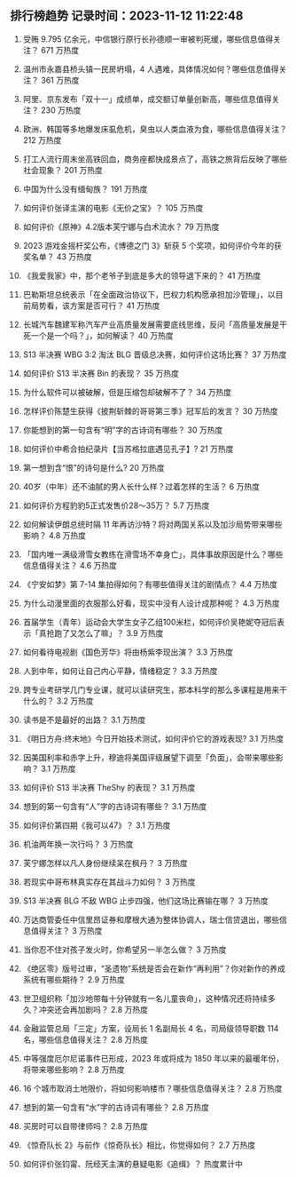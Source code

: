 
## 排行榜趋势 记录时间：2023-11-12 11:22:48
  
  1. 受贿 9.795 亿余元，中信银行原行长孙德顺一审被判死缓，哪些信息值得关注？ 671 万热度
    
  2. 温州市永嘉县桥头镇一民房坍塌，4 人遇难，具体情况如何？哪些信息值得关注？ 361 万热度
    
  3. 阿里、京东发布「双十一」成绩单，成交额订单量创新高，哪些信息值得关注？ 230 万热度
    
  4. 欧洲、韩国等多地爆发床虱危机，臭虫以人类血液为食，哪些信息值得关注？ 212 万热度
    
  5. 打工人流行周末坐高铁回血，商务座都快成景点了，高铁之旅背后反映了哪些社会现象？ 201 万热度
    
  6. 中国为什么没有缅甸族？ 191 万热度
    
  7. 如何评价张译主演的电影《无价之宝》？ 105 万热度
    
  8. 如何评价《原神》4.2版本芙宁娜与白术流水？ 79 万热度
    
  9. 2023 游戏金摇杆奖公布，《博德之门 3》斩获 5 个奖项，如何评价今年的获奖名单？ 43 万热度
    
  10. 《我爱我家》中，那个老爷子到底是多大的领导退下来的？ 41 万热度
    
  11. 巴勒斯坦总统表示「在全面政治协议下，巴权力机构愿承担加沙管理」，以目前局势看，该方案是否可行？ 41 万热度
    
  12. 长城汽车魏建军称汽车产业高质量发展需要底线思维，反问「高质量发展是干死一个是一个吗？」，如何解读？ 40 万热度
    
  13. S13 半决赛 WBG 3:2 淘汰 BLG 晋级总决赛，如何评价这场比赛？ 37 万热度
    
  14. 如何评价 S13 半决赛 Bin 的表现？ 35 万热度
    
  15. 为什么软件可以被破解，但是压缩包却破解不了？ 34 万热度
    
  16. 怎样评价陈楚生获得《披荆斩棘的哥哥第三季》冠军后的发言？ 30 万热度
    
  17. 你能想到的第一句含有“明”字的古诗词有哪些？ 30 万热度
    
  18. 如何评价中希合拍纪录片【当苏格拉底遇见孔子】? 21 万热度
    
  19. 第一想到含“恨”的诗句是什么? 20 万热度
    
  20. 40岁（中年）还不油腻的男人长什么样？过着怎样的生活？ 6 万热度
    
  21. 如何评价方程豹豹5正式发售价28～35万？ 5.7 万热度
    
  22. 如何解读伊朗总统时隔 11 年再访沙特？将对两国关系以及加沙局势带来哪些影响？ 4.8 万热度
    
  23. 「国内唯一满级滑雪女教练在滑雪场不幸身亡」，具体事故原因是什么？哪些信息值得关注？ 4.6 万热度
    
  24. 《宁安如梦》第 7-14 集拍得如何？有哪些值得关注的剧情点？ 4.4 万热度
    
  25. 为什么动漫里面的衣服那么好看，现实中没有人设计成那种呢？ 4.3 万热度
    
  26. 首届学生（青年）运动会大学生女子乙组100米栏，如何评价吴艳妮夺冠后表示「真抢跑了又怎么了嘛」？ 3.9 万热度
    
  27. 如何看待电视剧《国色芳华》将由杨紫李现出演？ 3.3 万热度
    
  28. 人到中年，如何让自己内心平静，情绪稳定？ 3.3 万热度
    
  29. 跨专业考研学几门专业课，就可以读研究生，那本科学的那么多课程是用来干什么的？ 3.2 万热度
    
  30. 读书是不是最好的出路？ 3.1 万热度
    
  31. 《明日方舟:终末地》今日开始技术测试，如何评价它的游戏表现? 3.1 万热度
    
  32. 因美国利率和赤字上升，穆迪将美国评级展望下调至「负面」，会带来哪些影响？ 3.1 万热度
    
  33. 如何评价 S13 半决赛 TheShy 的表现？ 3.1 万热度
    
  34. 想到的第一句含有“人”字的古诗词有哪些？ 3.1 万热度
    
  35. 如何评价第四期《我可以47》？ 3.1 万热度
    
  36. 机油两年换一次行吗？ 3 万热度
    
  37. 芙宁娜怎样以凡人身份继续呆在枫丹？ 3 万热度
    
  38. 若现实中哥布林真实存在其战斗力如何？ 3 万热度
    
  39. S13 半决赛 BLG 不敌 WBG 止步四强，他们这场比赛输在哪？ 3 万热度
    
  40. 万达商管委任中信里昂证券和摩根大通为整体协调人，瑞士信贷退出，哪些信息值得关注？ 3 万热度
    
  41. 当你忍不住对孩子发火时，你希望另一半怎么做？ 3 万热度
    
  42. 《绝区零》版号过审，“圣遗物”系统是否会在新作“再利用”？你对新作的养成系统有哪些期待？ 2.9 万热度
    
  43. 世卫组织称「加沙地带每十分钟就有一名儿童丧命」，这种情况还将持续多久？冲突还会再加剧吗？ 2.8 万热度
    
  44. 金融监管总局「三定」方案，设局长 1 名副局长 4 名，司局级领导职数 114 名，哪些信息值得关注？ 2.8 万热度
    
  45. 中等强度厄尔尼诺事件已形成，2023 年或将成为 1850 年以来的最暖年份，将带来哪些影响？ 2.8 万热度
    
  46. 16 个城市取消土地限价，将如何影响楼市？哪些信息值得关注？ 2.8 万热度
    
  47. 想到的第一句含有“水”字的古诗词有哪些？ 2.8 万热度
    
  48. 买房时可以自带律师吗？ 2.8 万热度
    
  49. 《惊奇队长 2》与前作《惊奇队长》相比，你觉得如何？ 2.7 万热度
    
  50. 如何评价张钧甯、阮经天主演的悬疑电影《追缉》？ 热度累计中
    